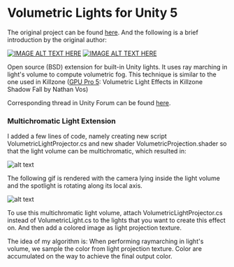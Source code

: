 # Volumetric Lights for Unity 5

The original project can be found [here](https://github.com/SlightlyMad/VolumetricLights). And the following is a brief introduction by the original author:

[![IMAGE ALT TEXT HERE](https://bqu2ya.dm1.livefilestore.com/y4mSxIn4D7Zx9td_2NWn3yZu8UxWeqJKN4qdciZ0fCqO9ox290xR837Moux6HnPpWPkF8mi7oY26ZNF7n0eJfbPMNoBTtrMraKnghJ4XF13tCK2bBPybZVudlL1UU_gBkFyY7lt30UYbVJ-EZVaV2Z8C1DglijmBYelQfJyplssFe7oSklBvneGtDlhwDv1dougv2ZpHmipfzYRuR6fLeawlQ?width=1167&height=653&cropmode=none)](https://www.youtube.com/watch?v=JPxLCYXB-8A) [![IMAGE ALT TEXT HERE](https://agu0ya-dm2305.files.1drv.com/y4mnqQ4pzhZdF4k3Z7Fv_QApimv9POLR1ShQPoNg8wtUf7TzqFdWLY6Y8bxtyJhGQNRe8NLvy1GGoZsorNssr2h6fTsAfyi-F2LOIA4wzNY_7cS-1iEjVHyOCyOCTA0_8na3cmWvQ34gHBfyXOxxE6AZIjaVwCemZP7kSwaUNoNDyCPsCkx8vsdmxuwmuVcrH1rYblmFCaVH5za_EsrqM-qJA?width=1167&height=650&cropmode=none)](https://www.youtube.com/watch?v=ElaPJyzR504)

Open source (BSD) extension for built-in Unity lights. It uses ray marching in light's volume to compute volumetric fog. This technique is similar to the one used in Killzone ([GPU Pro 5](http://www.amazon.com/GPU-Pro-Advanced-Rendering-Techniques/dp/1482208636): Volumetric Light Effects in Killzone Shadow Fall by Nathan Vos)

Corresponding thread in Unity Forum can be found [here](http://forum.unity3d.com/threads/true-volumetric-lights-open-source-soon.390818/).

### Multichromatic Light Extension

I added a few lines of code, namely creating new script VolumetricLightProjector.cs and new shader VolumetricProjection.shader so that the light volume can be multichromatic, which resulted in:

![alt text](http://wjwtest.oss-cn-qingdao.aliyuncs.com/cg_exercise/02/v2.jpg)

The following gif is rendered with the camera lying inside the light volume and the spotlight is rotating along its local axis.

![alt text](http://wjwtest.oss-cn-qingdao.aliyuncs.com/cg_exercise/02/1.gif)

To use this multichromatic light volume, attach VolumetricLightProjector.cs instead of VolumetricLight.cs to the lights that you want to create this effect on. And then add a colored image as light projection texture. 

The idea of my algorithm is: When performing raymarching in light's volume, we sample the color from light projection texture. Color are accumulated on the way to achieve the final output color.